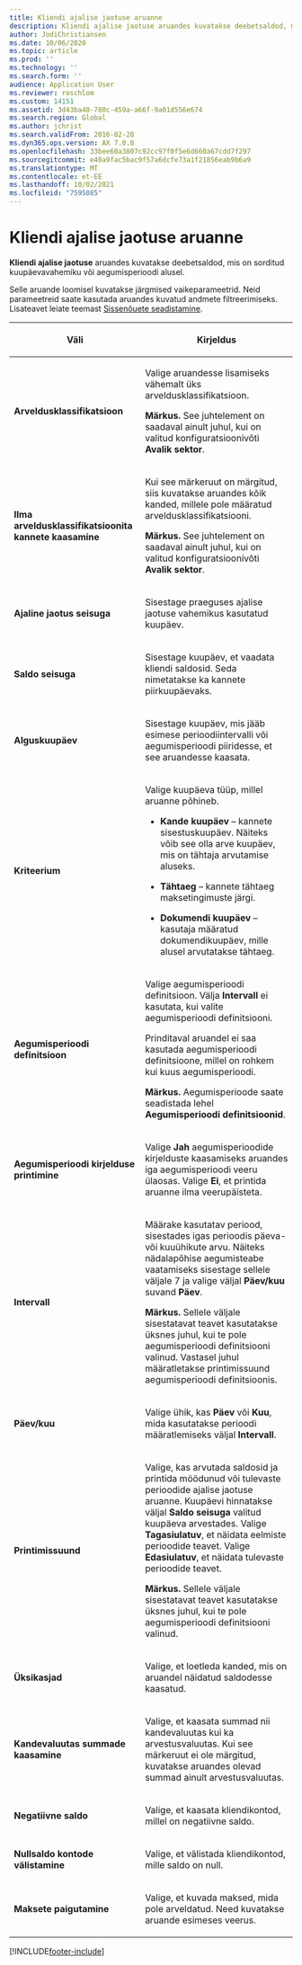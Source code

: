 ```yaml
---
title: Kliendi ajalise jaotuse aruanne
description: Kliendi ajalise jaotuse aruandes kuvatakse deebetsaldod, mis on sorditud kuupäevavahemiku või aegumisperioodi alusel.
author: JodiChristiansen
ms.date: 10/06/2020
ms.topic: article
ms.prod: ''
ms.technology: ''
ms.search.form: ''
audience: Application User
ms.reviewer: roschlom
ms.custom: 14151
ms.assetid: 3d43ba40-780c-459a-a66f-9a01d556e674
ms.search.region: Global
ms.author: jchrist
ms.search.validFrom: 2016-02-28
ms.dyn365.ops.version: AX 7.0.0
ms.openlocfilehash: 33bee60a3807c92cc97f0f5e6d660a67cdd7f297
ms.sourcegitcommit: e40a9fac5bac9f57a6dcfe73a1f21856eab9b6a9
ms.translationtype: MT
ms.contentlocale: et-EE
ms.lasthandoff: 10/02/2021
ms.locfileid: "7595085"
---
```

# <a name="customer-aging-report"></a>Kliendi ajalise jaotuse aruanne 

**Kliendi ajalise jaotuse** aruandes kuvatakse deebetsaldod, mis on sorditud kuupäevavahemiku või aegumisperioodi alusel.

Selle aruande loomisel kuvatakse järgmised vaikeparameetrid. Neid parameetreid saate kasutada aruandes kuvatud andmete filtreerimiseks. Lisateavet leiate teemast [Sissenõuete seadistamine](set-up-collections.md).

<table>
<colgroup>
<col>
<col>
</colgroup>
<thead>
<tr class="header">
<th><p>Väli</p></th>
<th><p>Kirjeldus</p></th>
</tr>
</thead>
<tbody>
<tr class="odd">
<td><p><strong>Arveldusklassifikatsioon</strong></p></td>
<td><p>Valige aruandesse lisamiseks vähemalt üks arveldusklassifikatsioon.</p>
<div class="alert">

**Märkus.** See juhtelement on saadaval ainult juhul, kui on valitud konfiguratsioonivõti <STRONG>Avalik sektor</STRONG>.</P>


</div></td>
</tr>
<tr class="even">
<td><p><strong>Ilma arveldusklassifikatsioonita kannete kaasamine</strong></p></td>
<td><p>Kui see märkeruut on märgitud, siis kuvatakse aruandes kõik kanded, millele pole määratud arveldusklassifikatsiooni.</p>
<div class="alert">

**Märkus.** See juhtelement on saadaval ainult juhul, kui on valitud konfiguratsioonivõti <STRONG>Avalik sektor</STRONG>.</P>

</div></td>
</tr>
<tr class="odd">
<td><p><strong>Ajaline jaotus seisuga</strong></p></td>
<td><p>Sisestage praeguses ajalise jaotuse vahemikus kasutatud kuupäev.</p></td>
</tr>
<tr class="odd">
<td><p><strong>Saldo seisuga</strong></p></td>
<td><p>Sisestage kuupäev, et vaadata kliendi saldosid. Seda nimetatakse ka kannete piirkuupäevaks.</p></td>
</tr>
<tr class="even">
<td><p><strong>Alguskuupäev</strong></p></td>
<td><p>Sisestage kuupäev, mis jääb esimese perioodiintervalli või aegumisperioodi piiridesse, et see aruandesse kaasata.</p></td>
</tr>
<tr class="odd">
<td><p><strong>Kriteerium</strong></p></td>
<td><p>Valige kuupäeva tüüp, millel aruanne põhineb.</p>
<ul>
<li><p><strong>Kande kuupäev</strong> – kannete sisestuskuupäev. Näiteks võib see olla arve kuupäev, mis on tähtaja arvutamise aluseks.</p></li>
<li><p><strong>Tähtaeg</strong> – kannete tähtaeg maksetingimuste järgi.</p></li>
<li><p><strong>Dokumendi kuupäev</strong> – kasutaja määratud dokumendikuupäev, mille alusel arvutatakse tähtaeg.</p></li>
</ul></td>
</tr>
<tr class="even">
<td><p><strong>Aegumisperioodi definitsioon</strong></p></td>
<td><p>Valige aegumisperioodi definitsioon. Välja <strong>Intervall</strong> ei kasutata, kui valite aegumisperioodi definitsiooni.</p>
<p>Prinditaval aruandel ei saa kasutada aegumisperioodi definitsioone, millel on rohkem kui kuus aegumisperioodi.</p>
<div class="alert">

**Märkus.** Aegumisperioode saate seadistada lehel <STRONG>Aegumisperioodi definitsioonid</STRONG>.</P>


</div></td>
</tr>
<tr class="odd">
<td><p><strong>Aegumisperioodi kirjelduse printimine</strong></p></td>
<td><p>Valige <strong>Jah</strong> aegumisperioodide kirjelduste kaasamiseks aruandes iga aegumisperioodi veeru ülaosas. Valige <strong>Ei</strong>, et printida aruanne ilma veerupäisteta.</p></td>
</tr>
<tr class="even">
<td><p><strong>Intervall</strong></p></td>
<td><p>Määrake kasutatav periood, sisestades igas perioodis päeva- või kuuühikute arvu. Näiteks nädalapõhise aegumisteabe vaatamiseks sisestage sellele väljale 7 ja valige väljal <strong>Päev/kuu</strong> suvand <strong>Päev</strong>.</p>
<div class="alert">

**Märkus.** Sellele väljale sisestatavat teavet kasutatakse üksnes juhul, kui te pole aegumisperioodi definitsiooni valinud. Vastasel juhul määratletakse printimissuund aegumisperioodi definitsioonis.</P>


</div></td>
</tr>
<tr class="odd">
<td><p><strong>Päev/kuu</strong></p></td>
<td><p>Valige ühik, kas <strong>Päev</strong> või <strong>Kuu</strong>, mida kasutatakse perioodi määratlemiseks väljal <strong>Intervall</strong>.</p></td>
</tr>
<tr class="even">
<td><p><strong>Printimissuund</strong></p></td>
<td><p>Valige, kas arvutada saldosid ja printida möödunud või tulevaste perioodide ajalise jaotuse aruanne. Kuupäevi hinnatakse väljal <strong>Saldo seisuga</strong> valitud kuupäeva arvestades. Valige <strong>Tagasiulatuv</strong>, et näidata eelmiste perioodide teavet. Valige <strong>Edasiulatuv</strong>, et näidata tulevaste perioodide teavet.</p>
<div class="alert">
  
<STRONG>Märkus.</STRONG> Sellele väljale sisestatavat teavet kasutatakse üksnes juhul, kui te pole aegumisperioodi definitsiooni valinud.</P>


</div></td>
</tr>
<tr class="odd">
<td><p><strong>Üksikasjad</strong></p></td>
<td><p>Valige, et loetleda kanded, mis on aruandel näidatud saldodesse kaasatud.</p></td>
</tr>
<tr class="even">
<td><p><strong>Kandevaluutas summade kaasamine</strong></p></td>
<td><p>Valige, et kaasata summad nii kandevaluutas kui ka arvestusvaluutas. Kui see märkeruut ei ole märgitud, kuvatakse aruandes olevad summad ainult arvestusvaluutas.</p></td>
</tr>
<tr class="odd">
<td><p><strong>Negatiivne saldo</strong></p></td>
<td><p>Valige, et kaasata kliendikontod, millel on negatiivne saldo.</p></td>
</tr>
<tr class="even">
<td><p><strong>Nullsaldo kontode välistamine</strong></p></td>
<td><p>Valige, et välistada kliendikontod, mille saldo on null.</p></td>
</tr>
<tr class="odd">
<td><p><strong>Maksete paigutamine</strong></p></td>
<td><p>Valige, et kuvada maksed, mida pole arveldatud. Need kuvatakse aruande esimeses veerus.</p></td>
</tr>
</tbody>
</table>



[!INCLUDE[footer-include](../../includes/footer-banner.md)]